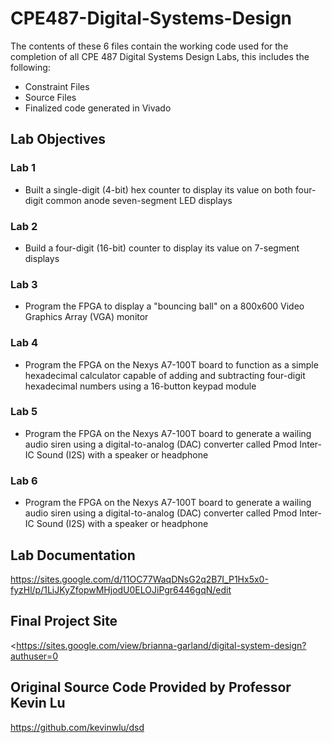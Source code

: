 # CPE487-Digital-Systems-Design
The contents of these 6 files contain the working code used for the completion of all CPE 487 Digital Systems Design Labs, this includes the following:
- Constraint Files
- Source Files
- Finalized code generated in Vivado
## Lab Objectives ##
### Lab 1 ###
- Built a single-digit (4-bit) hex counter to display its value on both four-digit common anode seven-segment LED displays
### Lab 2 ###
- Build a four-digit (16-bit) counter to display its value on 7-segment displays
### Lab 3 ###
- Program the FPGA to display a "bouncing ball" on a 800x600 Video Graphics Array (VGA) monitor
### Lab 4 ###
- Program the FPGA on the Nexys A7-100T board to function as a simple hexadecimal calculator capable of adding and subtracting four-digit hexadecimal numbers using a 16-button keypad module
### Lab 5 ###
- Program the FPGA on the Nexys A7-100T board to generate a wailing audio siren using a digital-to-analog (DAC) converter called Pmod Inter-IC Sound (I2S) with a speaker or headphone
### Lab 6 ###
- Program the FPGA on the Nexys A7-100T board to generate a wailing audio siren using a digital-to-analog (DAC) converter called Pmod Inter-IC Sound (I2S) with a speaker or headphone
## Lab Documentation ##
<https://sites.google.com/d/11OC77WaqDNsG2q2B7I_P1Hx5x0-fyzHl/p/1LiJKyZfopwMHjodU0ELOJiPgr6446gqN/edit>
## Final Project Site ##
<https://sites.google.com/view/brianna-garland/digital-system-design?authuser=0
## Original Source Code Provided by Professor Kevin Lu ##
<https://github.com/kevinwlu/dsd>
